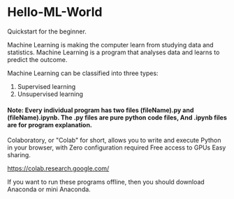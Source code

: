 # Hello-ML-World
Quickstart for the beginner.

Machine Learning is making the computer learn from studying data and statistics.
Machine Learning is a program that analyses data and learns to predict the outcome.

Machine Learning can be classified into three types:

1. Supervised learning
2. Unsupervised learning

#### Note: Every individual program has two files (fileName).py and (fileName).ipynb. The .py files are pure python code files, And .ipynb files are for program explanation.

Colaboratory, or "Colab" for short, allows you to write and execute Python in your browser, with
Zero configuration required
Free access to GPUs
Easy sharing.

https://colab.research.google.com/

If you want to run these programs offline, then you should download Anaconda or mini Anaconda.
